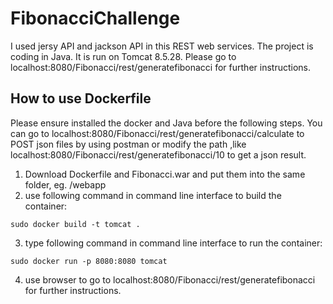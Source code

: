 # FibonacciChallenge
I used jersy API and jackson API in this REST web services. The project is coding in Java. It is run on Tomcat 8.5.28.
Please go to localhost:8080/Fibonacci/rest/generatefibonacci for further instructions.

## How to use Dockerfile
Please ensure installed the docker and Java before the following steps. You can go to localhost:8080/Fibonacci/rest/generatefibonacci/calculate to POST json files by using postman or modify the path ,like localhost:8080/Fibonacci/rest/generatefibonacci/10 to get a json result.

1. Download Dockerfile and Fibonacci.war and put them into the same folder, eg. /webapp
2. use following command in command line interface to build the container:
```
sudo docker build -t tomcat .
```
3. type following command in command line interface to run the container:
```
sudo docker run -p 8080:8080 tomcat
```
4. use browser to go to localhost:8080/Fibonacci/rest/generatefibonacci for further instructions.
